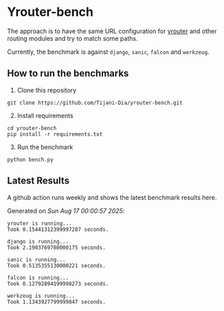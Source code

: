 # Yrouter-bench

The approach is to have the same URL configuration for [yrouter](https://github.com/Tijani-Dia/yrouter) and other routing modules and try to match some paths.

Currently, the benchmark is against `django`, `sanic`, `falcon` and `werkzeug`.

## How to run the benchmarks

1. Clone this repository

```shell
git clone https://github.com/Tijani-Dia/yrouter-bench.git
```

2. Install requirements

```shell
cd yrouter-bench
pip install -r requirements.txt
```

3. Run the benchmark

```shell
python bench.py
```

## Latest Results

A github action runs weekly and shows the latest benchmark results here.

Generated on *Sun Aug 17 00:00:57 2025*:

```shell
yrouter is running...
Took 0.15441312399997287 seconds.

django is running...
Took 2.1903769780000175 seconds.

sanic is running...
Took 0.5135355130000221 seconds.

falcon is running...
Took 0.12792894199998273 seconds.

werkzeug is running...
Took 1.1343927799999847 seconds.

```